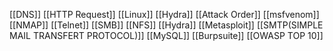 [[DNS]]
[[HTTP Request]]
[[Linux]]
[[Hydra]]
[[Attack Order]]
[[msfvenom]]
[[NMAP]]
[[Telnet]]
[[SMB]]
[[NFS]]
[[Hydra]]
[[Metasploit]]
[[SMTP(SIMPLE MAIL TRANSFERT PROTOCOL)]]
[[MySQL]]
[[Burpsuite]]
[[OWASP TOP 10]]

